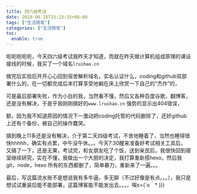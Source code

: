 ```yaml
---
title: 四六级考试
date: 2018-06-16T15:23:15+08:00
tags: ["生活随笔"]
categories: ["生活随笔"]
toc:
  enable: true
---
```


呃呃呃呃呃，今天四六级考试我昨天才知道，而就在昨天做计算机组成原理的课设接线的时候，我买了一个域名`lruihao.cn`  

做完后实验后开开心心回到宿舍解析域名，实名认证什么，coding和github双部署什么的，在一切都完成后本打算享受地躺在床上欣赏一下自己的“杰作”的，  

可是最后部署失败，作为小白的我，当然看不懂，然后又各种百度谷歌，翻博客，还是没有解决，于是乎我刚刚搞好的`www.lruihao.cn` 强势的显示出404错误，  

额，因为我不知道原因的情况下一激动把coding托管的代码删除了，还好github上还有个备份，被自己的操作蠢哭。  

搞到晚上11多还是没有解决，介于第二天四级考试，不舍地睡着了，当然也睡得很快hhhhh，确实有点累，中午没午休。。。今天7:30醒来准备好考试相关工具后，又搞了一下，还是无果，考试完，和女朋友吃了个饭，送到亲民后，我很快回到寝室继续研究，实在不懂，我做出一个大胆的决定，我打算重新搭hexo，然后我git，node，hexo 所有的东西都删了，简单暴力，重新来了一遍。。。  

最后，写这篇流水账不是想说我有多牛逼，多无聊（不过好像是有点。。。），我只是想试试重装后能不能部署，这篇博客能不能发出去。。。。唉ε=(´ο｀* )))